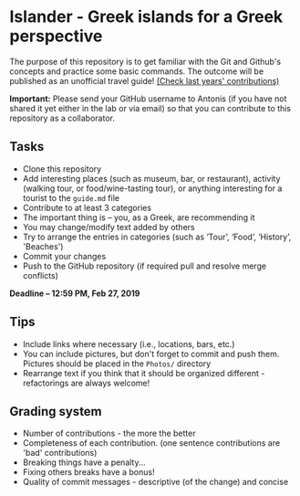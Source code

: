 # Islander - Greek islands for a Greek perspective

The purpose of this repository is to get familiar with the Git and Github's concepts and practice some basic commands.
The outcome will be published as an unofficial travel guide! [(Check last years' contributions)](http://www.tusharma.in/athens/taksidiotis-athens-travel-guide-by-the-greeks/)

**Important:** Please send your GitHub username to Antonis (if you have not shared it yet either in the lab or via email) so that you can contribute to this repository as a collaborator.

## Tasks
- Clone this repository
- Add interesting places (such as museum, bar, or restaurant), activity (walking tour, or food/wine-tasting tour), or anything interesting for a tourist to the ```guide.md``` file
- Contribute to at least 3 categories
- The important thing is – you, as a Greek, are recommending it
- You may change/modify text added by others
- Try to arrange the entries in categories (such as ‘Tour’, ‘Food’, ‘History’, 'Beaches')
- Commit your changes
- Push to the GitHub repository (if required pull and resolve merge conflicts)

**Deadline – 12:59 PM, Feb 27, 2019** 

## Tips
- Include links where necessary (i.e., locations, bars, etc.)
- You can include pictures, but don't forget to commit and push them. Pictures should be placed in the ```Photos/``` directory
- Rearrange text if you think that it should be organized different - refactorings are always welcome!

## Grading system
- Number of contributions - the more the better
- Completeness of each contribution. (one sentence contributions are 'bad' contributions)
- Breaking things have a penalty...
- Fixing others breaks have a bonus!
- Quality of commit messages - descriptive (of the change) and concise
